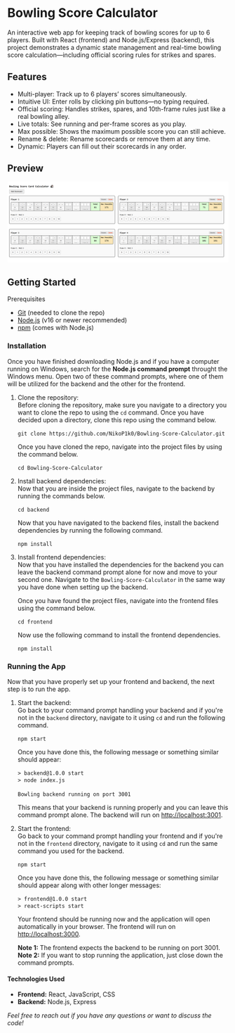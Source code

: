 # Bowling Score Calculator

An interactive web app for keeping track of bowling scores for up to 6 players. Built with React (frontend) and Node.js/Express (backend), this project demonstrates a dynamic state management and real-time bowling score calculation—including official scoring rules for strikes and spares.

## Features
* Multi-player: Track up to 6 players’ scores simultaneously.
* Intuitive UI: Enter rolls by clicking pin buttons—no typing required.
* Official scoring: Handles strikes, spares, and 10th-frame rules just like a real bowling alley.
* Live totals: See running and per-frame scores as you play.
* Max possible: Shows the maximum possible score you can still achieve.
* Rename & delete: Rename scorecards or remove them at any time.
* Dynamic: Players can fill out their scorecards in any order.

## Preview

![Bowling Score Calculator Screenshot](./scorecardApp.PNG)

## Getting Started
Prerequisites
* [Git](https://git-scm.com/downloads) (needed to clone the repo)
* [Node.js](https://nodejs.org/en) (v16 or newer recommended)
* [npm](https://www.npmjs.com/) (comes with Node.js)

### Installation
Once you have finished downloading Node.js and if you have a computer running on Windows, search for the **Node.js command prompt** throught the Windows menu.
Open two of these command prompts, where one of them will be utilized for the backend and the other for the frontend.

1. Clone the repository:  
   Before cloning the repository, make sure you navigate to a directory you want to clone the repo to using the `cd` command.
   Once you have decided upon a directory, clone this repo using the command below.
   ```
   git clone https://github.com/NikoP1k0/Bowling-Score-Calculator.git
   ```

   Once you have cloned the repo, navigate into the project files by using the command below.
   ```
   cd Bowling-Score-Calculator
   ```

3. Install backend dependencies:  
   Now that you are inside the project files, navigate to the backend by running the commands below.
   ```
   cd backend
   ```

   Now that you have navigated to the backend files, install the backend dependencies by running the following command.
   ```
   npm install
   ```
   
5. Install frontend dependencies:  
   Now that you have installed the dependencies for the backend you can leave the backend command prompt alone for now and move to your second one.
   Navigate to the ``Bowling-Score-Calculator`` in the same way you have done when setting up the backend.

   Once you have found the project files, navigate into the frontend files using the command below.
   ```
   cd frontend
   ```

   Now use the following command to install the frontend dependencies.
   ```
   npm install
   ```
   
### Running the App
Now that you have properly set up your frontend and backend, the next step is to run the app.

1. Start the backend:  
   Go back to your command prompt handling your backend and if you're not in the ``backend`` directory, navigate to it using ``cd`` and run the following command.
   ```
   npm start
   ```

   Once you have done this, the following message or something similar should appear:
   ```
   > backend@1.0.0 start
   > node index.js

   Bowling backend running on port 3001
   ```
   This means that your backend is running properly and you can leave this command prompt alone. 
   The backend will run on [http://localhost:3001](http://localhost:3001).

3. Start the frontend:  
   Go back to your command prompt handling your frontend and if you're not in the ``frontend`` directory, navigate to it using ``cd`` and run the same command you used for the backend.
   ```
   npm start
   ```

   Once you have done this, the following message or something similar should appear along with other longer messages:
   ```
   > frontend@1.0.0 start
   > react-scripts start
   ```

   Your frontend should be running now and the application will open automatically in your browser.
   The frontend will run on [http://localhost:3000](http://localhost:3000).

   **Note 1:** The frontend expects the backend to be running on port 3001.  
   **Note 2:** If you want to stop running the application, just close down the command prompts.
   

#### Technologies Used
* **Frontend:** React, JavaScript, CSS
* **Backend:** Node.js, Express

*Feel free to reach out if you have any questions or want to discuss the code!*
